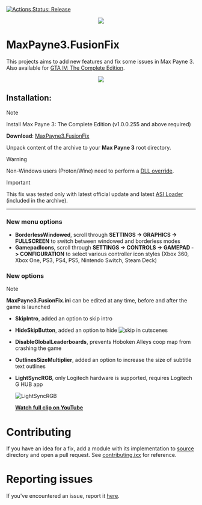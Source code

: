[![Actions Status: Release](https://github.com/ThirteenAG/MaxPayne3.FusionFix/actions/workflows/msvc_x86.yml/badge.svg)](https://github.com/ThirteenAG/MaxPayne3.FusionFix/actions)

<p align="center">
  <img src="https://user-images.githubusercontent.com/4904157/108633054-2ed23d00-7483-11eb-8b6a-2d04e1ac138d.png">
</p>

# MaxPayne3.FusionFix

This projects aims to add new features and fix some issues in Max Payne 3. Also available for [GTA IV: The Complete Edition](https://github.com/ThirteenAG/GTAIV.EFLC.FusionFix#readme).

<p align="center">
  <img src="https://github.com/ThirteenAG/MaxPayne3.FusionFix/assets/4904157/e0cdd907-f554-4685-93f7-17183237fe56">
</p>

## Installation:

> [!NOTE]
> Install Max Payne 3: The Complete Edition (v1.0.0.255 and above required)
>
> **Download**: [MaxPayne3.FusionFix](https://github.com/ThirteenAG/MaxPayne3.FusionFix/releases/latest/download/MaxPayne3.FusionFix.zip)
>
> Unpack content of the archive to your **Max Payne 3** root directory.

> [!WARNING]
> Non-Windows users (Proton/Wine) need to perform a [DLL override](https://cookieplmonster.github.io/setup-instructions/#proton-wine).

> [!IMPORTANT]
> This fix was tested only with latest official update and latest [ASI Loader](https://github.com/ThirteenAG/Ultimate-ASI-Loader/releases/latest/download/Ultimate-ASI-Loader.zip) (included in the archive).

---

### New menu options

- **BorderlessWindowed**, scroll through **SETTINGS -> GRAPHICS -> FULLSCREEN** to switch between windowed and borderless modes
- **GamepadIcons**, scroll through **SETTINGS -> CONTROLS -> GAMEPAD -> CONFIGURATION** to select various controller icon styles (Xbox 360, Xbox One, PS3, PS4, PS5, Nintendo Switch, Steam Deck)

### New options

> [!NOTE]
> **MaxPayne3.FusionFix.ini** can be edited at any time, before and after the game is launched

- **SkipIntro**, added an option to skip intro
- **HideSkipButton**, added an option to hide ![skip](https://i.imgur.com/vwELI93.png) in cutscenes
- **DisableGlobalLeaderboards**, prevents Hoboken Alleys coop map from crashing the game
- **OutlinesSizeMultiplier**, added an option to increase the size of subtitle text outlines
- **LightSyncRGB**, only Logitech hardware is supported, requires Logitech G HUB app

  ![LightSyncRGB](https://github.com/ThirteenAG/MaxPayne3.FusionFix/assets/4904157/64f8da07-eef0-4410-a412-a0d1c0e0f3e0)

  [**Watch full clip on YouTube**](https://youtu.be/-gucoqZh0mI)

# Contributing

If you have an idea for a fix, add a module with its implementation to [source](https://github.com/ThirteenAG/MaxPayne3.FusionFix/tree/main/source) directory and open a pull request. See [contributing.ixx](https://github.com/ThirteenAG/MaxPayne3.FusionFix/blob/main/source/contributing.ixx) for reference.

# Reporting issues

If you've encountered an issue, report it [here](https://github.com/ThirteenAG/MaxPayne3.FusionFix/issues).

